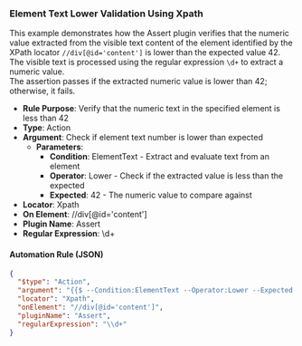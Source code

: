 ### Element Text Lower Validation Using Xpath

This example demonstrates how the Assert plugin verifies that the numeric value extracted from the visible text content of the element identified by the XPath locator `//div[@id='content']` is lower than the expected value 42.  
The visible text is processed using the regular expression `\d+` to extract a numeric value.  
The assertion passes if the extracted numeric value is lower than 42; otherwise, it fails.

- **Rule Purpose**: Verify that the numeric text in the specified element is less than 42  
- **Type**: Action  
- **Argument**: Check if element text number is lower than expected  
  - **Parameters**:  
    - **Condition**: ElementText - Extract and evaluate text from an element  
    - **Operator**: Lower - Check if the extracted value is less than the expected  
    - **Expected**: 42 - The numeric value to compare against  
- **Locator**: Xpath  
- **On Element**: //div[@id='content']  
- **Plugin Name**: Assert  
- **Regular Expression**: \d+

#### Automation Rule (JSON)

```json
{
  "$type": "Action",
  "argument": "{{$ --Condition:ElementText --Operator:Lower --Expected:42}}",
  "locator": "Xpath",
  "onElement": "//div[@id='content']",
  "pluginName": "Assert",
  "regularExpression": "\\d+"
}
```
